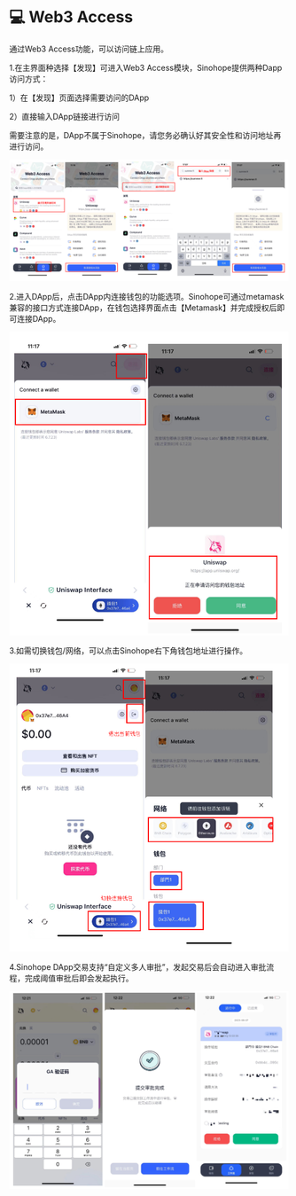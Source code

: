# 💻 Web3 Access

通过Web3 Access功能，可以访问链上应用。

1.在主界面种选择【发现】可进入Web3 Access模块，Sinohope提供两种Dapp访问方式：

1）在【发现】页面选择需要访问的DApp

2）直接输入DApp链接进行访问

需要注意的是，DApp不属于Sinohope，请您务必确认好其安全性和访问地址再进行访问。

![](<../images/assets/image (1).png>)

2.进入DApp后，点击DApp内连接钱包的功能选项。Sinohope可通过metamask兼容的接口方式连接DApp，在钱包选择界面点击【Metamask】并完成授权后即可连接DApp。

<div align="left">

![](<../images/assets/image (87).png>)

</div>

3.如需切换钱包/网络，可以点击Sinohope右下角钱包地址进行操作。

<div align="left">

![](<../images/assets/image (88).png>)

</div>

4.Sinohope  DApp交易支持“自定义多人审批”，发起交易后会自动进入审批流程，完成阈值审批后即会发起执行。

<div align="left">

![](<../images/assets/image (91).png>)

</div>
